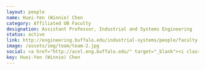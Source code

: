 ```yaml
---
layout: people
name: Huei-Yen (Winnie) Chen
category: Affiliated UB Faculty
designation: Assistant Professor, Industrial and Systems Engineering
status: active
link: http://engineering.buffalo.edu/industrial-systems/people/faculty-directory/chen-huei-yen-winnie.html
image: /assets/img/team/team-2.jpg
social: <a href="http://acel.eng.buffalo.edu/" target="_blank"><i class="icofont-web"></i></a><a href="mailto:winchen@buffalo.edu" target="_blank"><i class="icofont-email"></i></a>
key: Huei-Yen (Winnie) Chen
---
```


